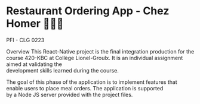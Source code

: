 # Restaurant Ordering App - Chez Homer 👨🏻‍🍳
 PFI - CLG 0223
 
 Overview
 This React-Native project is the final integration production for the course 420-KBC at Collège Lionel-Groulx. It is an individual assignment aimed 
 at validating the     
 development skills learned during the course.

 The goal of this phase of the application is to implement features that enable users to place meal orders. The application is supported  
 by a Node JS server provided with the project files.
